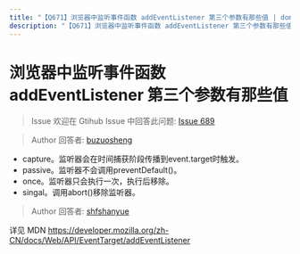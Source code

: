 ```yaml
---
title: "【Q671】浏览器中监听事件函数 addEventListener 第三个参数有那些值 | dom高频面试题"
description: "【Q671】浏览器中监听事件函数 addEventListener 第三个参数有那些值 字节跳动面试题、阿里腾讯面试题、美团小米面试题。"
---
```


# 浏览器中监听事件函数 addEventListener 第三个参数有那些值

> Issue
> 欢迎在 Gtihub Issue 中回答此问题: [Issue 689](https://github.com/shfshanyue/Daily-Question/issues/689)

> Author
> 回答者: [buzuosheng](https://github.com/buzuosheng)

- capture。监听器会在时间捕获阶段传播到event.target时触发。
- passive。监听器不会调用preventDefault()。
- once。监听器只会执行一次，执行后移除。
- singal。调用abort()移除监听器。

> Author
> 回答者: [shfshanyue](https://github.com/shfshanyue)

详见 MDN https://developer.mozilla.org/zh-CN/docs/Web/API/EventTarget/addEventListener

